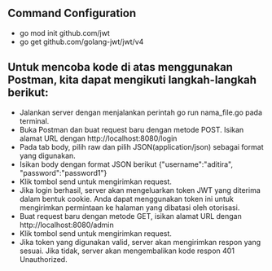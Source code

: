 ## Command Configuration
- go mod init github.com/jwt
- go get github.com/golang-jwt/jwt/v4

## Untuk mencoba kode di atas menggunakan Postman, kita dapat mengikuti langkah-langkah berikut:

- Jalankan server dengan menjalankan perintah go run nama_file.go pada terminal.
- Buka Postman dan buat request baru dengan metode POST. Isikan alamat URL dengan http://localhost:8080/login
- Pada tab body, pilih raw dan pilih JSON(application/json) sebagai format yang digunakan.
- Isikan body dengan format JSON berikut {"username":"aditira", "password":"password1"}
- Klik tombol send untuk mengirimkan request.
- Jika login berhasil, server akan mengeluarkan token JWT yang diterima dalam bentuk cookie. Anda dapat menggunakan token ini untuk mengirimkan permintaan ke halaman yang dibatasi oleh otorisasi.
- Buat request baru dengan metode GET, isikan alamat URL dengan http://localhost:8080/admin
- Klik tombol send untuk mengirimkan request.
- Jika token yang digunakan valid, server akan mengirimkan respon yang sesuai. Jika tidak, server akan mengembalikan kode respon 401 Unauthorized.
